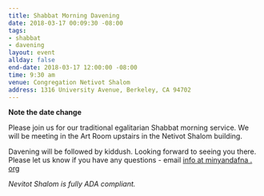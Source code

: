 ```yaml
---
title: Shabbat Morning Davening
date: 2018-03-17 00:09:30 -08:00
tags:
- shabbat
- davening
layout: event
allday: false
end-date: 2018-03-17 12:00:00 -08:00
time: 9:30 am
venue: Congregation Netivot Shalom
address: 1316 University Avenue, Berkeley, CA 94702
---
```


**Note the date change**

Please join us for our traditional egalitarian Shabbat morning service. We will be meeting in the Art Room upstairs in the Netivot Shalom building.

Davening will be followed by kiddush. Looking forward to seeing you there. Please let us know if you have any questions - email [info at minyandafna . org](mailto:info@minyandafna.org)

_Nevitot Shalom is fully ADA compliant._
